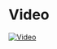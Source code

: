 # Video
[![Video](https://img.youtube.com/vi/VIDEO_ID/maxresdefault.jpg)](https://github.com/guneykilicel/pageloader/blob/main/public/React%20App%20-%20Google%20Chrome%202024-08-24%2021-20-42.mp4https://bolt-video-storage.s3.eu-central-1.amazonaws.com/React+App+-+Google+Chrome+2024-08-24+21-20-42.mp4)
